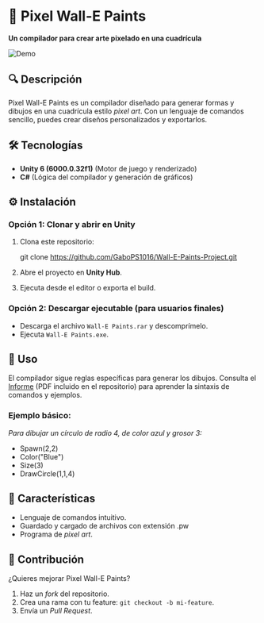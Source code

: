 # 🎨 Pixel Wall-E Paints  

**Un compilador para crear arte pixelado en una cuadrícula**  

![Demo](/Assets/Wall-E.png) 

## 🔍 Descripción  
Pixel Wall-E Paints es un compilador diseñado para generar formas y dibujos en una cuadrícula estilo *pixel art*. Con un lenguaje de comandos sencillo, puedes crear diseños personalizados y exportarlos.  

## 🛠 Tecnologías  
- **Unity 6 (6000.0.32f1)** (Motor de juego y renderizado)  
- **C#** (Lógica del compilador y generación de gráficos)  

## ⚙️ Instalación  
### Opción 1: Clonar y abrir en Unity  
1. Clona este repositorio:  

   git clone https://github.com/GaboPS1016/Wall-E-Paints-Project.git
  
2. Abre el proyecto en **Unity Hub**.  
3. Ejecuta desde el editor o exporta el build.  

### Opción 2: Descargar ejecutable (para usuarios finales)  
- Descarga el archivo `Wall-E Paints.rar` y descomprímelo.  
- Ejecuta `Wall-E Paints.exe`.  

## 📖 Uso  
El compilador sigue reglas específicas para generar los dibujos. Consulta el [Informe](/Informe.pdf) (PDF incluido en el repositorio) para aprender la sintaxis de comandos y ejemplos.  

### Ejemplo básico:  
*Para dibujar un círculo de radio 4, de color azul y grosor 3:*

 - Spawn(2,2)
 - Color("Blue")
 - Size(3)
 - DrawCircle(1,1,4)

## 🎯 Características  
- Lenguaje de comandos intuitivo.  
- Guardado y cargado de archivos con extensión .pw  
- Programa de *pixel art*.  

## 🤝 Contribución  
¿Quieres mejorar Pixel Wall-E Paints?  
1. Haz un *fork* del repositorio.  
2. Crea una rama con tu feature: `git checkout -b mi-feature`.  
3. Envía un *Pull Request*.  